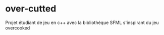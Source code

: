 # over-cutted

Projet étudiant de jeu en c++ avec la bibliothèque SFML s'inspirant du jeu overcooked
